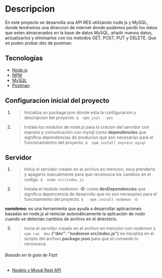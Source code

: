 # Descripcion
En este proyecto se desarrolla una API RES utilizando node.js y MySQL, donde tendremos una direccion de internet donde podemos perdir los datos que esten almacenados en la base de datos MySQL, añadir nuevos datos, actualizarlos y eliminarlos con los metodos GET, POST, PUT y DELETE. Que se puden probar des de postman.

## Tecnologías
- [Node.js](https://nodejs.org/es/)
 - [NPM](https://www.npmjs.com/)
- [MySQL](https://www.mysql.com/)
- [Postman ](www.postman.com)


## Configuracion inicial del proyecto
1. > Inicializa un package.json donde esta la configuracion y descripcion del proyecto.
 `$  npm init --yes`

2. > Instala los modulos de node.js para la cracion del servidor con express y comunicacion con mysql como **dependencies** que significa dependencias de producion que son necesarias para el funcionamientro del proyecto.
`$  npm install express mysql`


## Servidor
1. > Inicia el servidor creado en el archivo en mencion, toca prenderlo y apagarlo manualmente para que reconosca los cambios en el codigo.
 `$  node src/index.js`

2. > Instala el modulo nodemon  **-D:** como **devDependencies** que significa depencencia de desarrollo que no son necesarias para el funcinamiento del proyecto.
`$   npm install nodemon -D` 

**nomdemo:** es una herramienta que ayuda a desarrollar aplicaciones basadas en node.js al reiniciar automáticamente la aplicación de nodo cuando se detectan cambios de archivo en el directorio.

3. > Inicia el servidor creado en el archivo en mencion con nodemon
`$  npm run  dev`
**("dev": "nodemon src/index.js")** se inicializa en el scripts del archivo **package.json** para que el comando lo reconosca.

###### Basado en la guia de Fazt
- [Nodejs y Mysql Rest API](https://www.youtube.com/watch?v=p8CoR-wymQg&ab_channel=Fazt/)
